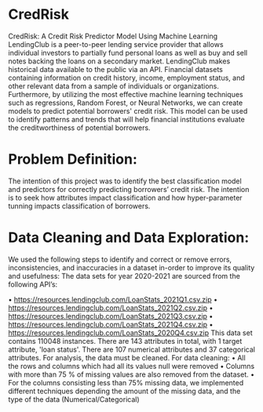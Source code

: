 # CredRisk
CredRisk: A Credit Risk Predictor Model Using Machine Learning
LendingClub is a peer-to-peer lending service provider that allows individual investors to partially fund personal loans as well as buy and sell notes backing the loans on a secondary market. LendingClub makes historical data available to the public via an API. Financial datasets containing information on credit history, income, employment status, and other relevant data from a sample of individuals or organizations.
Furthermore, by utilizing the most effective machine learning techniques such as regressions, Random Forest, or Neural Networks, we can create models to predict potential borrowers' credit risk. This model can be used to identify patterns and trends that will help financial institutions evaluate the creditworthiness of potential borrowers.
# Problem Definition:
The intention of this project was to identify the best classification model and predictors for correctly predicting borrowers’ credit risk. The intention is to seek how attributes impact classification and how hyper-parameter tunning impacts classification of borrowers.
# Data Cleaning and Data Exploration:
We used the following steps to identify and correct or remove errors, inconsistencies, and inaccuracies in a dataset in-order to improve its quality and usefulness:
The data sets for year 2020-2021 are sourced from the following API’s:

• https://resources.lendingclub.com/LoanStats_2021Q1.csv.zip 
• https://resources.lendingclub.com/LoanStats_2021Q2.csv.zip 
• https://resources.lendingclub.com/LoanStats_2021Q3.csv.zip 
• https://resources.lendingclub.com/LoanStats_2021Q4.csv.zip 
• https://resources.lendingclub.com/LoanStats_2020Q4.csv.zip
This data set contains 110048 instances. There are 143 attributes in total, with 1 target attribute, 'loan status'. There are 107 numerical attributes and 37 categorical attributes. For analysis, the data must be cleaned.
For data cleaning:
• All the rows and columns which had all its values null were removed
• Columns with more than 75 % of missing values are also removed from the dataset.
• For the columns consisting less than 75% missing data, we implemented different
techniques depending the amount of the missing data, and the type of the data (Numerical/Categorical)
